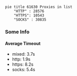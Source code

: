 
```mermaid
pie title 61630 Proxies in list
    "HTTP" : 28576
    "HTTPS": 10543
    "SOCKS" : 30835
```

### Some Info
#### Average Timeout

- mixed: 3.7s
- http: 1.9s
- https: 8.2s
- socks: 5.4s